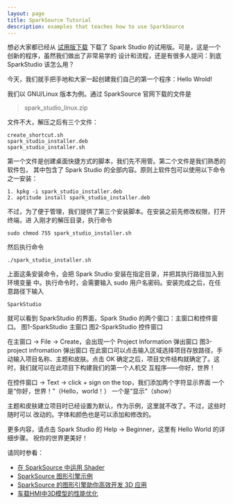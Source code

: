 ```yaml
---
layout: page
title: SparkSource Tutorial
description: examples that teaches how to use SparkSource
---
```


想必大家都已经从
[试用版下载](http://www.sparksource.cn/html_ch/trial_download.html)
下载了 Spark Studio 的试用版。可是，这是一个创新的程序，虽然我们做出了非常易学的
设计和流程，还是有很多人提问：到底 SparkStudio 该怎么用？

今天，我们就手把手地和大家一起创建我们自己的第一个程序：Hello Wrold!

我们以 GNU/Linux 版本为例。通过 SparkSource 官网下载的文件是

>spark_studio_linux.zip

文件不大，解压之后有三个文件：

```
create_shortcut.sh
spark_studio_installer.deb
spark_studio_installer.sh
```

第一个文件是创建桌面快捷方式的脚本，我们先不用管。第二个文件是我们熟悉的软件包，
其中包含了 Spark Studio 的全部内容。原则上软件包可以使用以下命令之一安装：

```
1. kpkg -i spark_studio_installer.deb
2. aptitude install spark_studio_installer.deb
```

不过，为了便于管理，我们提供了第三个安装脚本。在安装之前先修改权限，打开终端，进
入刚才的解压目录，执行命令

```
sudo chmod 755 spark_studio_installer.sh
```

然后执行命令

```
./spark_studio_installer.sh
```

上面这条安装命令，会把 Spark Studio 安装在指定目录，并把其执行路径加入到环境变量
中。执行命令时，会需要输入 sudo 用户名密码。安装完成之后，在任意路径下输入

```
SparkStudio
```

就可以看到 SparkStudio 的界面，Spark Studio 的两个窗口：主窗口和控件窗口。
图1-SparkStudio 主窗口
图2-SparkStudio 控件窗口

在主窗口 -> File -> Create，会出现一个 Project Information 弹出窗口
图3-project infromation 弹出窗口
在此窗口可以点击输入区域选择项目存放路径，手动输入项目名称、主题和皮肤。点击 OK
确定之后，项目文件结构就确定了。这时，我们就可以在此项目下构建我们的第一个人机交
互程序——你好，世界！

在控件窗口 -> Text -> click + sign on the top，我们添加两个字符显示界面
一个是“你好，世界！”（Hello，world！）
一个是“显示”（show）

主题和皮肤建立项目时已经设置为默认，作为示例，这里就不改了。不过，这些时随时可以
改动的。字体和颜色也是可以添加和修改的。

更多内容，请点击 Spark Studio 的 Help -> Beginner，这里有 Hello World 的详细步骤。
祝你的世界更美好！

请同时参看：
 - [在 SparkSource 中运用 Shader](Tutorial/在_SparkSource_中运用_Shader.html)
 - [SparkSource 图形引擎示例](Tutorial/SparkSource_图形引擎示例.html)
 - [SparkSource 的图形引擎助你高效开发 3D 应用](Tutorial/SparkSource_的图形引擎助你高效开发_3D_应用.html)
 - [车载HMI中3D模型的性能优化](Tutorial/车载模型中3D模型的性能优化.html)